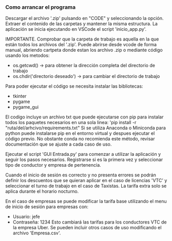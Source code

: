 ### Como arrancar el programa
Descargar el archivo '.zip' pulsando en "CODE" y seleccionando la opción. Extraer el contenido de las carpetas y mantener la misma estructura. La aplicación se inicia ejecutando en VSCode el script 'inicio_app.py'.

IMPORTANTE. Comprobar que la carpeta de trabajo es aquella en la que están todos los archivos del '.zip'. Puede abrirse desde vcode de forma manual, abriendo cartpeta donde estan los archivo .zip o mediante código usando los metodos:

- os.getcwd() -> para obtener la dirección completa del directorio de trabajo
- os.chdir('directorio deseado') -> para cambiar el directorio de trabajo

Para poder ejecutar el código se necesita instalar las bibliotecas:
- tkinter
- pygame
- pygame_gui

El codigo incluye un archivo txt que puede ejecutarse con pip para instalar todos los paquetes necesarios en una sola linea: 'pip install -r "ruta/del/arhcivo/requirements.txt"
Si se utiliza Anaconda o Miniconda para python puede instalarse pip en el entorno virtual y despues ejecutar el código previo. No obstante conda no recomienda este método, revisar documentación que se ajuste a cada caso de uso.

Ejecutar el script 'GUI Entrada.py' para comenzar a utilizar la aplicación y seguir los pasos necesarios. Registrarse si es la primera vez y seleccionar tipo de conductor y empresa de pertenencia.

Cuando el inicio de sesión es correcto y no presenta errores se podrán definir los descuentos que se quieran aplicar en el caso de licencias 'VTC' y seleccionar el turno de trabajo en el caso de Taxistas. La tarifa extra solo se aplica durante el horario nocturno.

En el caso de empresas se puede modificar la tarifa base utilizando el menu de inicio de sesión para empresas con:
- Usuario: jefe
- Contraseña: 1234
Esto cambiará las tarifas para los conductores VTC de la empresa Uber.
Se pueden incluir otros casos de uso modificando el archivo 'Empresa.csv'.
